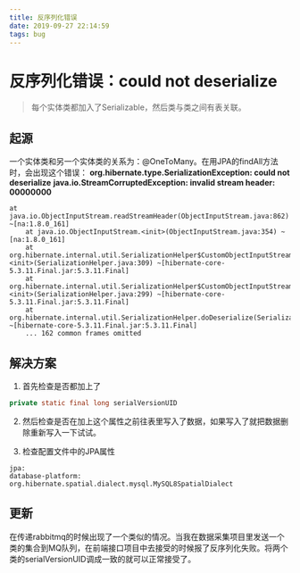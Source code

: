 ```yaml
---
title: 反序列化错误
date: 2019-09-27 22:14:59
tags: bug
---
```

# 反序列化错误：could not deserialize
> 每个实体类都加入了Serializable，然后类与类之间有表关联。

<!--more-->
## 起源
一个实体类和另一个实体类的关系为：@OneToMany。在用JPA的findAll方法时，会出现这个错误：
**org.hibernate.type.SerializationException: could not deserialize**
**java.io.StreamCorruptedException: invalid stream header: 00000000**
```
at java.io.ObjectInputStream.readStreamHeader(ObjectInputStream.java:862) ~[na:1.8.0_161]
	at java.io.ObjectInputStream.<init>(ObjectInputStream.java:354) ~[na:1.8.0_161]
	at org.hibernate.internal.util.SerializationHelper$CustomObjectInputStream.<init>(SerializationHelper.java:309) ~[hibernate-core-5.3.11.Final.jar:5.3.11.Final]
	at org.hibernate.internal.util.SerializationHelper$CustomObjectInputStream.<init>(SerializationHelper.java:299) ~[hibernate-core-5.3.11.Final.jar:5.3.11.Final]
	at org.hibernate.internal.util.SerializationHelper.doDeserialize(SerializationHelper.java:218) ~[hibernate-core-5.3.11.Final.jar:5.3.11.Final]
	... 162 common frames omitted
```
## 解决方案
1. 首先检查是否都加上了
``` java
private static final long serialVersionUID
```

2. 然后检查是否在加上这个属性之前往表里写入了数据，如果写入了就把数据删除重新写入一下试试。

3. 检查配置文件中的JPA属性
```
jpa:
database-platform: org.hibernate.spatial.dialect.mysql.MySQL8SpatialDialect
```

## 更新
在传递rabbitmq的时候出现了一个类似的情况。当我在数据采集项目里发送一个类的集合到MQ队列，在前端接口项目中去接受的时候报了反序列化失败。将两个类的serialVersionUID调成一致的就可以正常接受了。